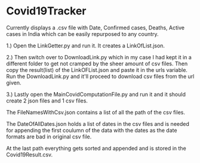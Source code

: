 # Covid19Tracker

Currently displays a .csv file with Date, Confirmed cases, Deaths, Active cases in India which 
	can be easily repurposed to any country.

1.) Open the LinkGetter.py and run it. It creates a LinkOfList.json.

2.) Then switch over to DownloadLink.py which in my case I had kept it in a different folder to get not cramped by 
	  the sheer amount of csv files. Then copy the result(list) of the LinkOFList.json and paste it in the urls
	  variable. Run the DownloadLink.py and it'll proceed to download csv files from the url given.

3.) Lastly open the MainCovidComputationFile.py and run it and it should create 2 json files and 1 csv files.
		  
The FileNamesWithCsv.json contains a list of all the path of the csv files.
		  
The DateOfAllDates.json holds a list of dates in the csv files and is needed for appending the first 
	    coulumn of the data with the dates as the date formats are bad in original csv file.
		  
At the last path everything gets sorted and appended and is stored in the Covid19Result.csv.
